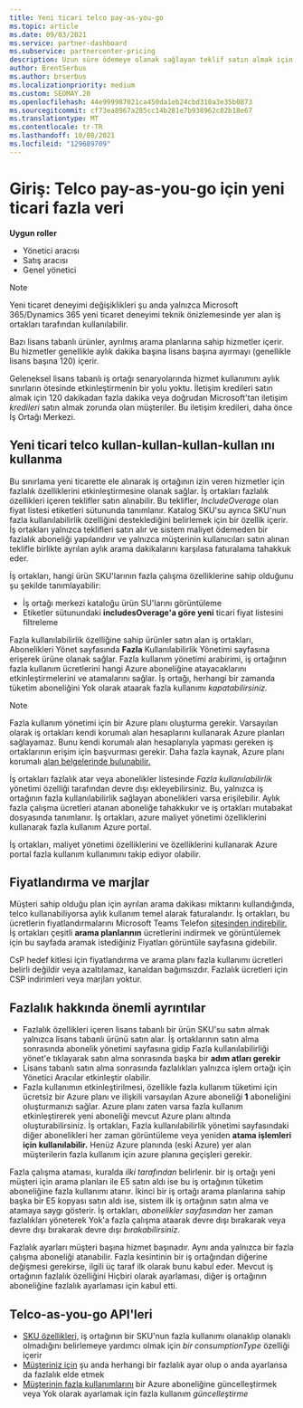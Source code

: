 ```yaml
---
title: Yeni ticari telco pay-as-you-go
ms.topic: article
ms.date: 09/03/2021
ms.service: partner-dashboard
ms.subservice: partnercenter-pricing
description: Uzun süre ödemeye olanak sağlayan teklif satın almak için yeni ticari deneyimler hakkında bilgi edinin.
author: BrentSerbus
ms.author: brserbus
ms.localizationpriority: medium
ms.custom: SEOMAY.20
ms.openlocfilehash: 44e999987021ca450da1eb24cbd310a3e35b0873
ms.sourcegitcommit: cf73ea8967a285cc14b281e7b938962c02b18e67
ms.translationtype: MT
ms.contentlocale: tr-TR
ms.lasthandoff: 10/08/2021
ms.locfileid: "129689709"
---
```

# <a name="introduction-new-commerce-overage-for-telco-pay-as-you-go"></a>Giriş: Telco pay-as-you-go için yeni ticari fazla veri

**Uygun roller**

- Yönetici aracısı
- Satış aracısı
- Genel yönetici

> [!NOTE]
> Yeni ticaret deneyimi değişiklikleri şu anda yalnızca Microsoft 365/Dynamics 365 yeni ticaret deneyimi teknik önizlemesinde yer alan iş ortakları tarafından kullanılabilir.

Bazı lisans tabanlı ürünler, ayrılmış arama planlarına sahip hizmetler içerir. Bu hizmetler genellikle aylık dakika başına lisans başına ayırmayı (genellikle lisans başına 120) içerir. 

Geleneksel lisans tabanlı iş ortağı senaryolarında hizmet kullanımını aylık sınırların ötesinde etkinleştirmenin bir yolu yoktu. İletişim kredileri satın almak için 120 dakikadan fazla dakika veya doğrudan Microsoft'tan iletişim *kredileri* satın almak zorunda olan müşteriler.  Bu iletişim kredileri, daha önce İş Ortağı Merkezi.

## <a name="using-new-commerce-telco-pay-as-you-go"></a>Yeni ticari telco kullan-kullan-kullan-kullan ını kullanma

Bu sınırlama yeni ticarette ele alınarak iş ortağının izin veren hizmetler için fazlalık özelliklerini etkinleştirmesine olanak sağlar. İş ortakları fazlalık özellikleri içeren teklifler satın alınabilir. Bu teklifler, *IncludeOverage* olan fiyat listesi etiketleri sütununda tanımlanır. Katalog SKU'su ayrıca SKU'nun fazla kullanılabilirlik özelliğini desteklediğini belirlemek için bir özellik içerir. İş ortakları yalnızca teklifleri satın alır ve sistem maliyet ödemeden bir fazlalık aboneliği yapılandırır ve yalnızca müşterinin kullanıcıları satın alınan teklifle birlikte ayrılan aylık arama dakikalarını karşılasa faturalama tahakkuk eder. 

İş ortakları, hangi ürün SKU'larının fazla çalışma özelliklerine sahip olduğunu şu şekilde tanımlayabilir: 

- İş ortağı merkezi kataloğu ürün SU'larını görüntüleme
- Etiketler sütunundaki **includesOverage'a göre yeni** ticari fiyat listesini filtreleme

Fazla kullanılabilirlik özelliğine sahip ürünler satın alan iş ortakları, Abonelikleri Yönet sayfasında **Fazla** Kullanılabilirlik Yönetimi sayfasına erişerek ürüne olanak sağlar. Fazla kullanım yönetimi arabirimi, iş ortağının fazla kullanım ücretlerini hangi Azure aboneliğine atayacaklarını etkinleştirmelerini ve atamalarını sağlar. İş ortağı, herhangi bir zamanda tüketim aboneliğini Yok olarak ataarak fazla kullanımı *kapatabilirsiniz.* 

> [!NOTE]
> Fazla kullanım yönetimi için bir Azure planı oluşturma gerekir. Varsayılan olarak iş ortakları kendi korumalı alan hesaplarını kullanarak Azure planları sağlayamaz. Bunu kendi korumalı alan hesaplarıyla yapması gereken iş ortaklarının erişim için başvurması gerekir. Daha fazla kaynak, Azure planı korumalı [alan belgelerinde bulunabilir.](/partner-center/develop/test-and-debug#azure-plan)

İş ortakları fazlalık atar veya abonelikler listesinde *Fazla kullanılabilirlik* yönetimi özelliği tarafından devre dışı ekleyebilirsiniz. Bu, yalnızca iş ortağının fazla kullanılabilirlik sağlayan abonelikleri varsa erişilebilir. Aylık fazla çalışma ücretleri atanan aboneliğe tahakkukır ve iş ortakları mutabakat dosyasında tanımlanır. İş ortakları, azure maliyet yönetimi özelliklerini kullanarak fazla kullanım Azure portal. 

İş ortakları, maliyet yönetimi özelliklerini ve özelliklerini kullanarak Azure portal fazla kullanım kullanımını takip ediyor olabilir. 

## <a name="pricing-and-margins"></a>Fiyatlandırma ve marjlar

Müşteri sahip olduğu plan için ayrılan arama dakikası miktarını kullandığında, telco kullanabiliyorsa aylık kullanım temel alarak faturalandır. İş ortakları, bu ücretlerin fiyatlandırmalarını Microsoft Teams Telefon [sitesinden indirebilir.](https://www.microsoft.com/microsoft-teams/voice-calling) İş ortakları çeşitli **arama planlarının** ücretlerini indirmek ve görüntülemek için bu sayfada aramak istediğiniz Fiyatları görüntüle sayfasına gidebilir. 

CsP hedef kitlesi için fiyatlandırma ve arama planı fazla kullanımı ücretleri belirli değildir veya azaltılamaz, kanaldan bağımsızdır. Fazlalık ücretleri için CSP indirimleri veya marjları yoktur. 

## <a name="important-details-about-overage"></a>Fazlalık hakkında önemli ayrıntılar

- Fazlalık özellikleri içeren lisans tabanlı bir ürün SKU'su satın almak yalnızca lisans tabanlı ürünü satın alar. İş ortaklarının satın alma sonrasında abonelik yönetimi sayfasına gidip Fazla kullanılabilirliği yönet'e tıklayarak satın alma sonrasında başka bir **adım atları gerekir**
- Lisans tabanlı satın alma sonrasında fazlalıkları yalnızca işlem ortağı için Yönetici Aracılar etkinleştir olabilir. 
- Fazla kullanımın etkinleştirilmesi, özellikle fazla kullanım tüketimi için ücretsiz bir Azure planı ve ilişkili varsayılan Azure aboneliği **1** aboneliğini oluşturmanızı sağlar. Azure planı zaten varsa fazla kullanım etkinleştirerek yeni aboneliği mevcut Azure planı altında oluşturabilirsiniz. İş ortakları, Fazla kullanılabilirlik yönetimi sayfasındaki diğer abonelikleri her zaman görüntüleme veya yeniden **atama işlemleri için kullanılabilir.** Henüz Azure planında (eski Azure) yer alan müşterilerin fazla kullanım için azure planına geçişleri gerekir.

Fazla çalışma ataması, kuralda *ilki tarafından* belirlenir. bir iş ortağı yeni müşteri için arama planları ile E5 satın aldı ise bu iş ortağının tüketim aboneliğine fazla kullanımı atanır. İkinci bir iş ortağı arama planlarına sahip başka bir E5 kopyası satın aldı ise, sistem ilk iş ortağının satın alma ve atamaya saygı gösterir. İş ortakları, *abonelikler sayfasından* her zaman fazlalıkları yöneterek Yok'a fazla çalışma ataarak devre dışı bırakarak veya devre dışı bırakarak devre dışı *bırakabilirsiniz.*

Fazlalık ayarları müşteri başına hizmet başınadır. Aynı anda yalnızca bir fazla çalışma aboneliği atanabilir. Fazla kesintinin bir iş ortağından diğerine değişmesi gerekirse, ilgili üç taraf ilk olarak bunu kabul eder. Mevcut iş ortağının fazlalık özelliğini  Hiçbiri olarak ayarlaması, diğer iş ortağının aboneliğine fazlalık ayarlaması için kabul etti.

## <a name="telco-pay-as-you-go-apis"></a>Telco-as-you-go API'leri

- [SKU özellikleri,](/partner-center/develop/product-resources#sku) iş ortağının bir SKU'nun fazla kullanımı olanaklıp olanaklı olmadığını belirlemeye yardımcı olmak için *bir consumptionType* özelliği içerir
- [Müşteriniz için](/partner-center/develop/get-subscription-overage) şu anda herhangi bir fazlalık ayar olup o anda ayarlansa da fazlalık elde etmek
- [Müşterinin fazla kullanımlarını](/partner-center/develop/update-subscription-overage) bir Azure aboneliğine güncelleştirmek veya Yok olarak ayarlamak için fazla kullanım *güncelleştirme*
